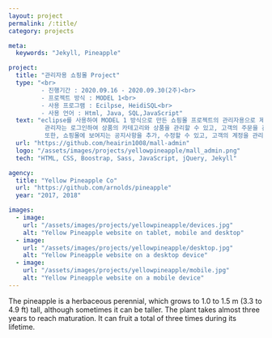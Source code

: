 ```yaml
---
layout: project
permalink: /:title/
category: projects

meta:
  keywords: "Jekyll, Pineapple"

project:
  title: "관리자용 쇼핑몰 Project"
  type: "<br>
         - 진행기간 : 2020.09.16 - 2020.09.30(2주)<br>
         - 프로젝트 방식 : MODEL 1<br>
         - 사용 프로그램 : Ecilpse, HeidiSQL<br>
         - 사용 언어 : Html, Java, SQL,JavaScript"
  text: "eclipse를 사용하여 MODEL 1 방식으로 만든 쇼핑몰 프로젝트의 관리자용으로 제작한 프로젝트입니다.<br>
          관리자는 로그인하여 상품의 카테고리와 상품을 관리할 수 있고, 고객의 주문을 관리하여 주문상태를 변경할 수 있습니다.<br>
          또한, 쇼핑몰에 보여지는 공지사항을 추가, 수정할 수 있고, 고객의 계정을 관리해 탈퇴시킬 수 있습니다."
  url: "https://github.com/heairin1008/mall-admin"
  logo: "/assets/images/projects/yellowpineapple/mall_admin.png"
  tech: "HTML, CSS, Boostrap, Sass, JavaScript, jQuery, Jekyll"

agency:
  title: "Yellow Pineapple Co"
  url: "https://github.com/arnolds/pineapple"
  year: "2017, 2018"

images:
  - image:
    url: "/assets/images/projects/yellowpineapple/devices.jpg"
    alt: "Yellow Pineapple website on tablet, mobile and desktop"
  - image:
    url: "/assets/images/projects/yellowpineapple/desktop.jpg"
    alt: "Yellow Pineapple website on a desktop device"
  - image:
    url: "/assets/images/projects/yellowpineapple/mobile.jpg"
    alt: "Yellow Pineapple website on a mobile device"
---
```

<p>The pineapple is a herbaceous perennial, which grows to 1.0 to 1.5 m (3.3 to 4.9 ft) tall, although sometimes it can be taller. The plant takes almost three years to reach maturation. It can fruit a total of three times during its lifetime.</p>
